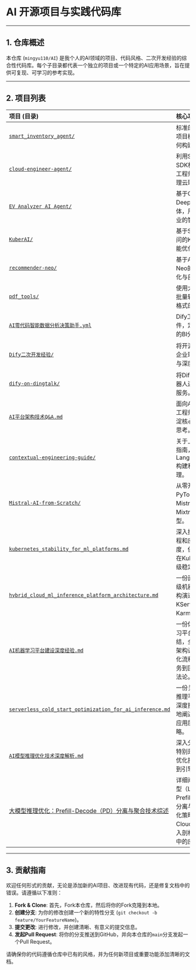 # AI 开源项目与实践代码库

---

## 1. 仓库概述

本仓库 (`mingyu110/AI`) 是我个人的AI领域的项目、代码风格、二次开发经验的综合性代码库。每个子目录都代表一个独立的项目或一个特定的AI应用场景，旨在提供可复现、可学习的参考实现。

---

## 2. 项目列表

| 项目 (目录) | 核心功能与说明 | 主要技术栈 |
| :--- | :--- | :--- |
| [`smart_inventory_agent/`](./smart_inventory_agent/) | 标准的生产级AI Agent项目模板，用于演示如何构建、测试和部署。 | `Python`, `LangChain`, `FastAPI` |
| [`cloud-engineer-agent/`](./cloud-engineer-agent/) | 利用Strands Agents SDK构建的智能AWS云工程师Agent，协助处理云环境查询与操作。 | `Python`, `Strands Agents SDK`, `AWS CDK` |
| [`EV Analyzer AI Agent/`](./EV%20Analyzer%20AI%20Agent%2020250414/) | 基于CrewAI和DeepSeek的多智能体，用于新能源汽车行业的智能分析助手。 | `Python`, `CrewAI`, `DeepSeek LLM` |
| [`KuberAI/`](./KuberAI/) | 基于Spring AI和通义千问的Kubernetes资源智能优化系统。 | `Java`, `Spring AI`, `Kubernetes` |
| [`recommender-neo/`](./recommender-neo/) | 基于AWS SageMaker Neo的推荐系统模型优化与部署实践。 | `Python`, `SageMaker Neo`, `PyTorch` |
| [`pdf_tools/`](./pdf_tools/) | 使用大模型将PDF文件批量转换为Markdown格式的实用工具。 | `Python`, `PyMuPDF`, `OpenAI LLM` |
| [`AI零代码智能数据分析决策助手.yml`](./AI%E9%9B%B6%E4%BB%A3%E7%A0%81%E6%99%BA%E8%83%BD%E6%95%B0%E6%8D%AE%E5%88%86%E6%9E%90%E5%86%B3%E7%AD%96%E5%8A%A9%E6%89%8B.yml) | Dify工作流的DSL文件，定义了一个零代码的BI分析与决策助手。 | `Dify`, `LLM` |
| [`Dify二次开发经验/`](./Dify%E4%BA%8C%E6%AC%A1%E5%BC%80%E5%8F%91%E7%BB%8F%E9%AA%8C/) | 将开源Dify平台集成到企业环境中的二次开发与深度优化技术实践。 | `Dify`, `Python`, `Milvus`, `Celery` |
| [`dify-on-dingtalk/`](./dify-on-dingtalk/) | 将Dify AI应用与钉钉机器人连接的轻量级桥接服务。 | `Python`, `Dify API`, `DingTalk SDK` |
| [`AI平台架构技术Q&A.md`](./AI%E5%B9%B3%E5%8F%B0%E6%9E%B6%E6%9E%84%E6%8A%80%E6%9C%AFQ%26A.md) | 面向AI平台/Agent开发工程师的Q&A文档，沉淀核心技术要点与架构思考。 | `MLOps`, `Kubernetes`, `PyTorch`, `RAG` |
| [`contextual-engineering-guide/`](./contextual-engineering-guide/) | 关于上下文工程的深度指南，演示如何使用LangChain/LangGraph构建和优化高级AI代理。 | `Python`, `LangChain`, `LangGraph` |
| [`Mistral-AI-from-Scratch/`](./Mistral-AI-from-Scratch/) | 从零开始、使用PyTorch实现的Mistral(7B)和Mixtral(8x7B MoE)模型。 | `Python`, `PyTorch`, `xformers` |
| [`kubernetes_stability_for_ml_platforms.md`](./kubernetes_stability_for_ml_platforms.md) | 深入探讨如何从平台工程和应用开发两个维度，保障机器学习平台在Kubernetes上的生产级稳定性。 | `Kubernetes`, `MLOps`, `SRE` |
| [`hybrid_cloud_ml_inference_platform_architecture.md`](./hybrid_cloud_ml_inference_platform_architecture.md) | 一份面向混合云的生产级机器学习推理平台架构演进方案，结合了KServe、Triton和Karmada。 | `KServe`, `Triton`, `Karmada`, `MLOps` |
| [`AI机器学习平台建设深度经验.md`](./AI机器学习平台建设深度经验.md) | 一份体系化的AI机器学习平台建设深度经验总结，全面覆盖了从宏观架构设计、MLOps自动化流程、高性能推理服务到团队构建的实践方法论。 | `MLOps`, `Kubernetes`, `Platform Engineering` |
| [`serverless_cold_start_optimization_for_ai_inference.md`](./serverless_cold_start_optimization_for_ai_inference.md) | 一份关于Serverless AI推理平台冷启动优化的深度技术方案，系统性地阐述了从基础设施到应用层的全链路优化策略。 | `Serverless`, `Cold Start`, `Knative`, `Fargate` |
| [`AI模型推理优化技术深度解析.md`](./AI模型推理优化技术深度解析.md) | 深入分析现代AI模型，特别是LLM的先进推理优化技术，从架构模式到引擎实现。 | `LLM`, `Inference`, `TensorRT`, `Triton`, `vLLM` |
| [大模型推理优化：Prefill-Decode（PD）分离与聚合技术综述](./大模型推理优化：Prefill-Decode（PD）分离与聚合技术综述.md) | 详细阐述了大型语言模型（LLM）推理中的Prefill-Decode（PD）分离与聚合两大核心优化策略，并结合GMI Cloud的工程案例，深入剖析了其在生产环境中的应用与挑战。 | `LLM`, `Inference`, `Prefill-Decode`, `KV Cache` |

---

## 3. 贡献指南

欢迎任何形式的贡献，无论是添加新的AI项目、改进现有代码，还是修复文档中的错误。请遵循以下准则：

1.  **Fork & Clone**: 首先，Fork本仓库，然后将你的Fork克隆到本地。
2.  **创建分支**: 为你的修改创建一个新的特性分支 (`git checkout -b feature/YourFeatureName`)。
3.  **提交更改**: 进行修改，并创建清晰、有意义的提交信息。
4.  **发起Pull Request**: 将你的分支推送到GitHub，并向本仓库的`main`分支发起一个Pull Request。

请确保你的代码遵循仓库中已有的风格，并为任何新项目或重要功能添加清晰的文档。